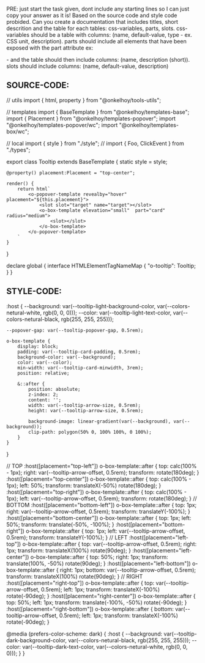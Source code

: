 PRE: just start the task given, dont include any starting lines so I can just copy your answer as it is!
 Based on the source code and style code probided. Can you create a documentation that includes titles, short descrition and the table for each tables: css-variables, parts, slots.
css-variables should be a table with columns: (name, default-value, type - ex. CSS unit, description).
parts should include all elements that have been exposed with the part attribute ex: <p part='foo'> - and the table should then include columns: (name, description (short)).
slots should include columns: (name, default-value, description)

## SOURCE-CODE:
// utils 
import { html, property } from "@onkelhoy/tools-utils";

// templates
import { BaseTemplate } from "@onkelhoy/templates-base";
import { Placement } from "@onkelhoy/templates-popover";
import "@onkelhoy/templates-popover/wc";
import "@onkelhoy/templates-box/wc";

// local 
import { style } from "./style";
// import { Foo, ClickEvent } from "./types";

export class Tooltip extends BaseTemplate {
    static style = style;

    @property() placement:Placement = "top-center";

    render() {
        return html`
            <o-popover-template revealby="hover" placement="${this.placement}">
                <slot slot="target" name="target"></slot>
                <o-box-template elevation="small"  part="card" radius="medium">
                    <slot></slot>
                </o-box-template>
            </o-popover-template>
        `
    }
}


declare global {
    interface HTMLElementTagNameMap {
        "o-tooltip": Tooltip;
    }
}
## STYLE-CODE:
:host {
    --background: var(--tooltip-light-background-color, var(--colors-netural-white, rgb(0, 0, 0)));
    --color: var(--tooltip-light-text-color, var(--colors-netural-black, rgb(255, 255, 255)));

    --popover-gap: var(--tooltip-popover-gap, 0.5rem);

    o-box-template {
        display: block;
        padding: var(--tooltip-card-padding, 0.5rem);
        background-color: var(--background);
        color: var(--color);
        min-width: var(--tooltip-card-minwidth, 3rem);
        position: relative;

        &::after {
            position: absolute;
            z-index: 2;
            content: '';
            width: var(--tooltip-arrow-size, 0.5rem);
            height: var(--tooltip-arrow-size, 0.5rem);

            background-image: linear-gradient(var(--background), var(--background));
            clip-path: polygon(50% 0, 100% 100%, 0 100%);
        }
    }
}

// TOP
:host([placement="top-left"]) o-box-template::after {
    top: calc(100% - 1px);
    right: var(--tooltip-arrow-offset, 0.5rem);
    transform: rotate(180deg);
}
:host([placement="top-center"]) o-box-template::after {
    top: calc(100% - 1px);
    left: 50%;
    transform: translateX(-50%) rotate(180deg);
}
:host([placement="top-right"]) o-box-template::after {
    top: calc(100% - 1px);
    left: var(--tooltip-arrow-offset, 0.5rem);
    transform: rotate(180deg);
}
// BOTTOM
:host([placement="bottom-left"]) o-box-template::after {
    top: 1px;
    right: var(--tooltip-arrow-offset, 0.5rem);
    transform: translateY(-100%);
}
:host([placement="bottom-center"]) o-box-template::after {
    top: 1px;
    left: 50%;
    transform: translate(-50%, -100%);
}
:host([placement="bottom-right"]) o-box-template::after {
    top: 1px;
    left: var(--tooltip-arrow-offset, 0.5rem);
    transform: translateY(-100%);
}
// LEFT
:host([placement="left-top"]) o-box-template::after {
    top: var(--tooltip-arrow-offset, 0.5rem);
    right: 1px;
    transform: translateX(100%) rotate(90deg);
}
:host([placement="left-center"]) o-box-template::after {
    top: 50%;
    right: 1px;
    transform: translate(100%, -50%) rotate(90deg);
}
:host([placement="left-bottom"]) o-box-template::after {
    right: 1px;
    bottom: var(--tooltip-arrow-offset, 0.5rem);
    transform: translateX(100%) rotate(90deg);
}
// RIGHT
:host([placement="right-top"]) o-box-template::after {
    top: var(--tooltip-arrow-offset, 0.5rem);
    left: 1px;
    transform: translateX(-100%) rotate(-90deg);
}
:host([placement="right-center"]) o-box-template::after {
    top: 50%;
    left: 1px;
    transform: translate(-100%, -50%) rotate(-90deg);
}
:host([placement="right-bottom"]) o-box-template::after {
    bottom: var(--tooltip-arrow-offset, 0.5rem);
    left: 1px;
    transform: translateX(-100%) rotate(-90deg);
}

@media (prefers-color-scheme: dark) {
    :host {
        --background: var(--tooltip-dark-background-color, var(--colors-netural-black, rgb(255, 255, 255)));
        --color: var(--tooltip-dark-text-color, var(--colors-netural-white, rgb(0, 0, 0)));
    }
}